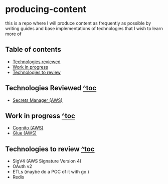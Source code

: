 # producing-content
this is a repo where I will produce content as frequently as possible by writing guides and base implementations of technologies that I wish to learn more of

## Table of contents

- [Technologies reviewed](#technologies-reviewed-toc)
- [Work in progress](#work-in-progress-toc)
- [Technologies to review](#technologies-to-review-toc)

## Technologies Reviewed [^toc](#table-of-contents)
- [Secrets Manager (AWS)](./reviewed/secrets-manager-aws.md)

## Work in progress [^toc](#table-of-contents)
- [Cognito (AWS)](./wip/cognito-aws.md)
- [Glue (AWS)](./wip/glue-aws.md)

## Technologies to review [^toc](#table-of-contents)
- SigV4 (AWS Signature Version 4)
- OAuth v2
- ETLs (maybe do a POC of it with go )
- Redis
